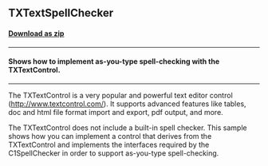 ## TXTextSpellChecker
#### [Download as zip](https://minhaskamal.github.io/DownGit/#/home?url=https://github.com/GrapeCity/ComponentOne-WinForms-Samples/tree/master/NetFramework\SpellChecker\CS\TXTextSpellChecker)
____
#### Shows how to implement as-you-type spell-checking with the TXTextControl.
____
The TXTextControl is a very popular and powerful text editor control (http://www.textcontrol.com/). It supports advanced features like tables, doc and html file format import and export, pdf output, and more. 

The TXTextControl does not include a built-in spell checker. This sample shows how you can implement a control that derives from the TXTextControl and implements the interfaces required by the C1SpellChecker in order to support as-you-type spell-checking. 

